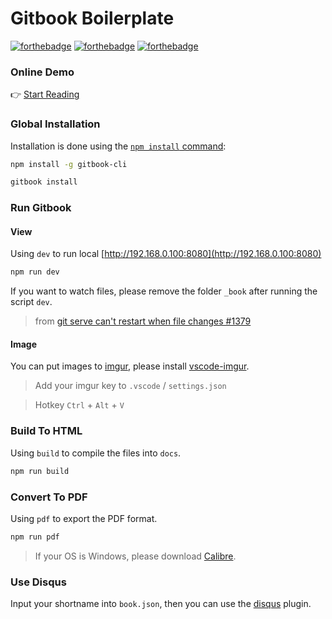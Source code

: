 # Gitbook Boilerplate

[![forthebadge](https://forthebadge.com/images/badges/fuck-it-ship-it.svg)](https://github.com/explooosion/gitbook-boilerplate)
[![forthebadge](https://forthebadge.com/images/badges/built-with-love.svg)](https://github.com/explooosion/gitbook-boilerplate)
[![forthebadge](https://forthebadge.com/images/badges/makes-people-smile.svg)](https://github.com/explooosion/gitbook-boilerplate)

### Online Demo

👉 [Start Reading](http://robby570.tw/gitbook-boilerplate/)

### Global Installation

Installation is done using the
[`npm install` command](https://docs.npmjs.com/getting-started/installing-npm-packages-locally):

```bash
npm install -g gitbook-cli
```

```bash
gitbook install
```

### Run Gitbook

#### View

Using `dev` to run local [http://192.168.0.100:8080](http://192.168.0.100:8080)

```bash
npm run dev
```

If you want to watch files, please remove the folder `_book` after running the script `dev`.

> from [git serve can't restart when file changes #1379](https://github.com/GitbookIO/gitbook/issues/1379)    

#### Image

You can put images to [imgur](https://imgur.com/), please install [vscode-imgur](https://github.com/MaxfieldWalker/vscode-imgur).
> Add your imgur key to `.vscode` / `settings.json`

> Hotkey `Ctrl` + `Alt` + `V`

### Build To HTML

Using `build` to compile the files into `docs`.

```bash
npm run build
```

### Convert To PDF

Using `pdf` to export the PDF format.

```bash
npm run pdf
```
> If your OS is Windows, please download [Calibre](https://calibre-ebook.com/download_windows).

### Use Disqus

Input your shortname into `book.json`,
then you can use the [disqus](https://disqus.com/) plugin.
